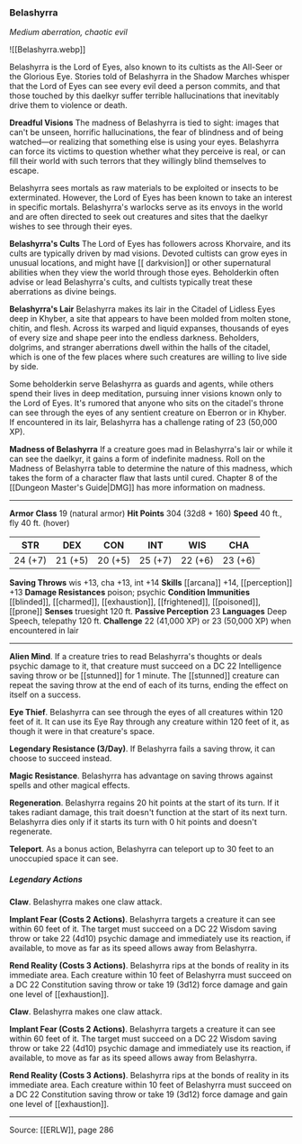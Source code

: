 ### Belashyrra
_Medium aberration, chaotic evil_

![[Belashyrra.webp]]

Belashyrra is the Lord of Eyes, also known to its cultists as the All-Seer or the Glorious Eye. Stories told of Belashyrra in the Shadow Marches whisper that the Lord of Eyes can see every evil deed a person commits, and that those touched by this daelkyr suffer terrible hallucinations that inevitably drive them to violence or death.

**Dreadful Visions** The madness of Belashyrra is tied to sight: images that can't be unseen, horrific hallucinations, the fear of blindness and of being watched—or realizing that something else is using your eyes. Belashyrra can force its victims to question whether what they perceive is real, or can fill their world with such terrors that they willingly blind themselves to escape.

Belashyrra sees mortals as raw materials to be exploited or insects to be exterminated. However, the Lord of Eyes has been known to take an interest in specific mortals. Belashyrra's warlocks serve as its envoys in the world and are often directed to seek out creatures and sites that the daelkyr wishes to see through their eyes.


**Belashyrra's Cults** The Lord of Eyes has followers across Khorvaire, and its cults are typically driven by mad visions. Devoted cultists can grow eyes in unusual locations, and might have [[ darkvision]] or other supernatural abilities when they view the world through those eyes. Beholderkin often advise or lead Belashyrra's cults, and cultists typically treat these aberrations as divine beings.



**Belashyrra's Lair** Belashyrra makes its lair in the Citadel of Lidless Eyes deep in Khyber, a site that appears to have been molded from molten stone, chitin, and flesh. Across its warped and liquid expanses, thousands of eyes of every size and shape peer into the endless darkness. Beholders, dolgrims, and stranger aberrations dwell within the halls of the citadel, which is one of the few places where such creatures are willing to live side by side.

Some beholderkin serve Belashyrra as guards and agents, while others spend their lives in deep meditation, pursuing inner visions known only to the Lord of Eyes. It's rumored that anyone who sits on the citadel's throne can see through the eyes of any sentient creature on Eberron or in Khyber. If encountered in its lair, Belashyrra has a challenge rating of 23 (50,000 XP).


**Madness of Belashyrra** If a creature goes mad in Belashyrra's lair or while it can see the daelkyr, it gains a form of indefinite madness. Roll on the Madness of Belashyrra table to determine the nature of this madness, which takes the form of a character flaw that lasts until cured. Chapter 8 of the [[Dungeon Master's Guide|DMG]] has more information on madness.







---

**Armor Class** 19 (natural armor)
**Hit Points** 304 (32d8 + 160)
**Speed** 40 ft., fly 40 ft. (hover)

| STR     | DEX     | CON     | INT     | WIS     | CHA     |
|---------|---------|---------|---------|---------|---------|
| 24 (+7) | 21 (+5) | 20 (+5) | 25 (+7) | 22 (+6) | 23 (+6) |

**Saving Throws** wis +13, cha +13, int +14
**Skills** [[arcana]] +14, [[perception]] +13
**Damage Resistances** poison; psychic
**Condition Immunities** [[blinded]], [[charmed]], [[exhaustion]], [[frightened]], [[poisoned]], [[prone]]
**Senses** truesight 120 ft.
**Passive Perception** 23
**Languages** Deep Speech, telepathy 120 ft.
**Challenge** 22 (41,000 XP) or 23 (50,000 XP) when encountered in lair

---

**Alien Mind**. If a creature tries to read Belashyrra's thoughts or deals psychic damage to it, that creature must succeed on a DC 22 Intelligence saving throw or be [[stunned]] for 1 minute. The [[stunned]] creature can repeat the saving throw at the end of each of its turns, ending the effect on itself on a success.

**Eye Thief**. Belashyrra can see through the eyes of all creatures within 120 feet of it. It can use its Eye Ray through any creature within 120 feet of it, as though it were in that creature's space.

**Legendary Resistance (3/Day)**. If Belashyrra fails a saving throw, it can choose to succeed instead.

**Magic Resistance**. Belashyrra has advantage on saving throws against spells and other magical effects.

**Regeneration**. Belashyrra regains 20 hit points at the start of its turn. If it takes radiant damage, this trait doesn't function at the start of its next turn. Belashyrra dies only if it starts its turn with 0 hit points and doesn't regenerate.

**Teleport**. As a bonus action, Belashyrra can teleport up to 30 feet to an unoccupied space it can see.

##### Legendary Actions
**Claw**. Belashyrra makes one claw attack.

**Implant Fear (Costs 2 Actions)**. Belashyrra targets a creature it can see within 60 feet of it. The target must succeed on a DC 22 Wisdom saving throw or take 22 (4d10) psychic damage and immediately use its reaction, if available, to move as far as its speed allows away from Belashyrra.

**Rend Reality (Costs 3 Actions)**. Belashyrra rips at the bonds of reality in its immediate area. Each creature within 10 feet of Belashyrra must succeed on a DC 22 Constitution saving throw or take 19 (3d12) force damage and gain one level of [[exhaustion]].

**Claw**. Belashyrra makes one claw attack.

**Implant Fear (Costs 2 Actions)**. Belashyrra targets a creature it can see within 60 feet of it. The target must succeed on a DC 22 Wisdom saving throw or take 22 (4d10) psychic damage and immediately use its reaction, if available, to move as far as its speed allows away from Belashyrra.

**Rend Reality (Costs 3 Actions)**. Belashyrra rips at the bonds of reality in its immediate area. Each creature within 10 feet of Belashyrra must succeed on a DC 22 Constitution saving throw or take 19 (3d12) force damage and gain one level of [[exhaustion]].


---

Source: [[ERLW]], page 286